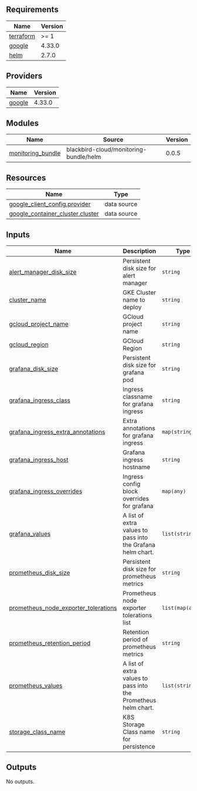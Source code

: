 ## Requirements

| Name | Version |
|------|---------|
| <a name="requirement_terraform"></a> [terraform](#requirement\_terraform) | >= 1 |
| <a name="requirement_google"></a> [google](#requirement\_google) | 4.33.0 |
| <a name="requirement_helm"></a> [helm](#requirement\_helm) | 2.7.0 |

## Providers

| Name | Version |
|------|---------|
| <a name="provider_google"></a> [google](#provider\_google) | 4.33.0 |

## Modules

| Name | Source | Version |
|------|--------|---------|
| <a name="module_monitoring_bundle"></a> [monitoring\_bundle](#module\_monitoring\_bundle) | blackbird-cloud/monitoring-bundle/helm | 0.0.5 |

## Resources

| Name | Type |
|------|------|
| [google_client_config.provider](https://registry.terraform.io/providers/hashicorp/google/4.33.0/docs/data-sources/client_config) | data source |
| [google_container_cluster.cluster](https://registry.terraform.io/providers/hashicorp/google/4.33.0/docs/data-sources/container_cluster) | data source |

## Inputs

| Name | Description | Type | Default | Required |
|------|-------------|------|---------|:--------:|
| <a name="input_alert_manager_disk_size"></a> [alert\_manager\_disk\_size](#input\_alert\_manager\_disk\_size) | Persistent disk size for alert manager | `string` | `"5Gi"` | no |
| <a name="input_cluster_name"></a> [cluster\_name](#input\_cluster\_name) | GKE Cluster name to deploy | `string` | n/a | yes |
| <a name="input_gcloud_project_name"></a> [gcloud\_project\_name](#input\_gcloud\_project\_name) | GCloud project name | `string` | n/a | yes |
| <a name="input_gcloud_region"></a> [gcloud\_region](#input\_gcloud\_region) | GCloud Region | `string` | n/a | yes |
| <a name="input_grafana_disk_size"></a> [grafana\_disk\_size](#input\_grafana\_disk\_size) | Persistent disk size for grafana pod | `string` | `"5Gi"` | no |
| <a name="input_grafana_ingress_class"></a> [grafana\_ingress\_class](#input\_grafana\_ingress\_class) | Ingress classname for grafana ingress | `string` | `"nginx"` | no |
| <a name="input_grafana_ingress_extra_annotations"></a> [grafana\_ingress\_extra\_annotations](#input\_grafana\_ingress\_extra\_annotations) | Extra annotations for grafana ingress | `map(string)` | `{}` | no |
| <a name="input_grafana_ingress_host"></a> [grafana\_ingress\_host](#input\_grafana\_ingress\_host) | Grafana ingress hostname | `string` | n/a | yes |
| <a name="input_grafana_ingress_overrides"></a> [grafana\_ingress\_overrides](#input\_grafana\_ingress\_overrides) | Ingress config block overrides for grafana | `map(any)` | `{}` | no |
| <a name="input_grafana_values"></a> [grafana\_values](#input\_grafana\_values) | A list of extra values to pass into the Grafana helm chart. | `list(string)` | `[]` | no |
| <a name="input_prometheus_disk_size"></a> [prometheus\_disk\_size](#input\_prometheus\_disk\_size) | Persistent disk size for prometheus metrics | `string` | `"8Gi"` | no |
| <a name="input_prometheus_node_exporter_tolerations"></a> [prometheus\_node\_exporter\_tolerations](#input\_prometheus\_node\_exporter\_tolerations) | Prometheus node exporter tolerations list | `list(map(any))` | n/a | yes |
| <a name="input_prometheus_retention_period"></a> [prometheus\_retention\_period](#input\_prometheus\_retention\_period) | Retention period of prometheus metrics | `string` | `"30d"` | no |
| <a name="input_prometheus_values"></a> [prometheus\_values](#input\_prometheus\_values) | A list of extra values to pass into the Prometheus helm chart. | `list(string)` | `[]` | no |
| <a name="input_storage_class_name"></a> [storage\_class\_name](#input\_storage\_class\_name) | K8S Storage Class name for persistence | `string` | `"standard-rwo"` | no |

## Outputs

No outputs.
